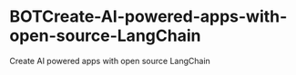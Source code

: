 # BOTCreate-AI-powered-apps-with-open-source-LangChain
Create AI powered apps with open source LangChain
